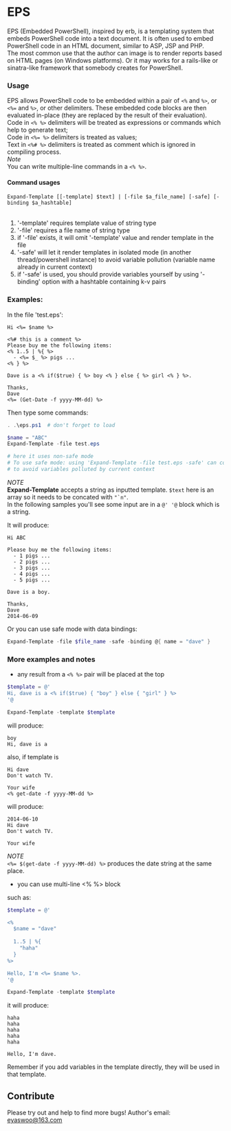 EPS
===
EPS (Embedded PowerShell), inspired by erb, is a templating system that embeds PowerShell code into a text document. It is often used to embed PowerShell code in an HTML document, similar to ASP, JSP and PHP.<br/>
The most common use that the author can image is to render reports based on HTML pages (on Windows platforms). Or it may works for a rails-like or sinatra-like framework that somebody creates for PowerShell.

### Usage
EPS allows PowerShell code to be embedded within a pair of `<%` and `%>`, or `<%=` and `%>`, or other delimiters. These embedded code blocks are then evaluated in-place (they are replaced by the result of their evaluation).<br/>
Code in `<% %>` delimiters will be treated as expressions or commands which help to generate text;<br/>
Code in `<%= %>` delimiters is treated as values;<br/>
Text in `<%# %>` delimiters is treated as comment which is ignored in compiling process.<br/>
_Note_<br/>
You can write multiple-line commands in a ```<% %>```.

#### Command usages
```Expand-Template [[-template] $text] | [-file $a_file_name] [-safe] [-binding $a_hashtable]```<br/><br/>
1. '-template' requires template value of string type <br/>
2. '-file' requires a file name of string type <br/>
3. if '-file' exists, it will omit '-template' value and render template in the file <br/>
4. '-safe' will let it render templates in isolated mode (in another thread/powershell instance) to avoid variable pollution (variable name already in current context) <br/>
5. if '-safe' is used, you should provide variables yourself by using '-binding' option with a hashtable containing k-v pairs <br/>

### Examples:

In the file 'test.eps':
```
Hi <%= $name %>

<%# this is a comment %>
Please buy me the following items:
<% 1..5 | %{ %>
  - <%= $_ %> pigs ...
<% } %>

Dave is a <% if($true) { %> boy <% } else { %> girl <% } %>. 

Thanks,
Dave
<%= (Get-Date -f yyyy-MM-dd) %>
```

Then type some commands:
```powershell
. .\eps.ps1  # don't forget to load

$name = "ABC"
Expand-Template -file test.eps

# here it uses non-safe mode
# To use safe mode: using 'Expand-Template -file test.eps -safe' can compile in another PowerShell instance
# to avoid variables polluted by current context
```
_NOTE_<br/>
__Expand-Template__ accepts a string as inputted template. ```$text``` here is an array so it needs to be concated with ```"`n"```.<br/>
In the following samples you'll see some input are in a ```@' '@``` block which is a string.

It will produce:
```
Hi ABC

Please buy me the following items:
  - 1 pigs ...
  - 2 pigs ...
  - 3 pigs ...
  - 4 pigs ...
  - 5 pigs ...

Dave is a boy.

Thanks,
Dave
2014-06-09
```

Or you can use safe mode with data bindings:
```powershell
Expand-Template -file $file_name -safe -binding @{ name = "dave" }
```

### More examples and notes
+ any result from a ```<% %>``` pair will be placed at the top

```powershell
$template = @'
Hi, dave is a <% if($true) { "boy" } else { "girl" } %>
'@

Expand-Template -template $template
```
will produce:
```
boy
Hi, dave is a 
```

also, if template is
```
Hi dave
Don't watch TV.

Your wife
<% get-date -f yyyy-MM-dd %>
```
will produce:
```
2014-06-10
Hi dave
Don't watch TV.

Your wife
```
_NOTE_<br/>
```<%= $(get-date -f yyyy-MM-dd) %>``` produces the date string at the same place.

+ you can use multi-line <% %> block

such as:
```powershell
$template = @'

<%
  $name = "dave"
  
  1..5 | %{
    "haha"
  }
%>

Hello, I'm <%= $name %>.
'@

Expand-Template -template $template
```
it will produce:
```
haha
haha
haha
haha
haha

Hello, I'm dave.
```

Remember if you add variables in the template directly, they will be used in that template.


## Contribute
Please try out and help to find more bugs! 
Author's email: eyaswoo@163.com

